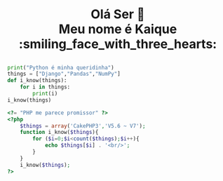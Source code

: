 <h1 align="center">Olá Ser 👋<br/>Meu nome é Kaique :smiling_face_with_three_hearts: </h1>

<h2 align="center"></h2>

~~~python
print("Python é minha queridinha")
things = ["Django","Pandas","NumPy"]
def i_know(things):
    for i in things:
        print(i)
i_know(things)
~~~
~~~php
<?= "PHP me parece promissor" ?>
<?php
    $things = array('CakePHP3','V5.6 ~ V7');
    function i_know($things){
        for ($i=0;$i<count($things);$i++){
            echo $things[$i] . '<br/>';
        }  
    }
    i_know($things);
?>
~~~